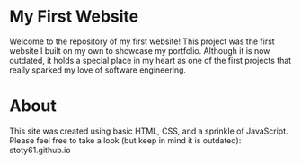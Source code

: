 # My First Website
Welcome to the repository of my first website! This project was the first website I built on my own to showcase my portfolio. Although it is now outdated, it holds a special place in my heart as one of the first projects that really sparked my love of software engineering.

# About
This site was created using basic HTML, CSS, and a sprinkle of JavaScript. Please feel free to take a look (but keep in mind it is outdated): stoty61.github.io
